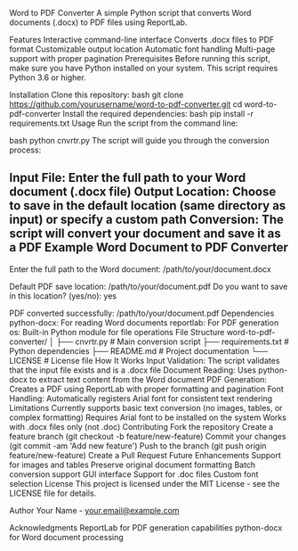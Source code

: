 Word to PDF Converter
A simple Python script that converts Word documents (.docx) to PDF files using ReportLab.

Features
Interactive command-line interface
Converts .docx files to PDF format
Customizable output location
Automatic font handling
Multi-page support with proper pagination
Prerequisites
Before running this script, make sure you have Python installed on your system. This script requires Python 3.6 or higher.

Installation
Clone this repository:
bash
git clone https://github.com/yourusername/word-to-pdf-converter.git
cd word-to-pdf-converter
Install the required dependencies:
bash
pip install -r requirements.txt
Usage
Run the script from the command line:

bash
python cnvrtr.py
The script will guide you through the conversion process:

Input File: Enter the full path to your Word document (.docx file)
Output Location: Choose to save in the default location (same directory as input) or specify a custom path
Conversion: The script will convert your document and save it as a PDF
Example
Word Document to PDF Converter
-----------------------------------
Enter the full path to the Word document: /path/to/your/document.docx

Default PDF save location: /path/to/your/document.pdf
Do you want to save in this location? (yes/no): yes

PDF converted successfully: /path/to/your/document.pdf
Dependencies
python-docx: For reading Word documents
reportlab: For PDF generation
os: Built-in Python module for file operations
File Structure
word-to-pdf-converter/
│
├── cnvrtr.py          # Main conversion script
├── requirements.txt   # Python dependencies
├── README.md         # Project documentation
└── LICENSE           # License file
How It Works
Input Validation: The script validates that the input file exists and is a .docx file
Document Reading: Uses python-docx to extract text content from the Word document
PDF Generation: Creates a PDF using ReportLab with proper formatting and pagination
Font Handling: Automatically registers Arial font for consistent text rendering
Limitations
Currently supports basic text conversion (no images, tables, or complex formatting)
Requires Arial font to be installed on the system
Works with .docx files only (not .doc)
Contributing
Fork the repository
Create a feature branch (git checkout -b feature/new-feature)
Commit your changes (git commit -am 'Add new feature')
Push to the branch (git push origin feature/new-feature)
Create a Pull Request
Future Enhancements
 Support for images and tables
 Preserve original document formatting
 Batch conversion support
 GUI interface
 Support for .doc files
 Custom font selection
License
This project is licensed under the MIT License - see the LICENSE file for details.

Author
Your Name - your.email@example.com

Acknowledgments
ReportLab for PDF generation capabilities
python-docx for Word document processing
